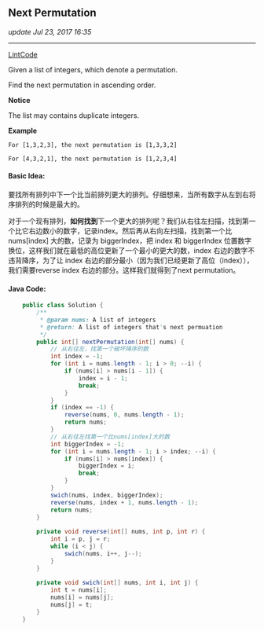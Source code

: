 ## Next Permutation
_update Jul 23, 2017 16:35_

---
[LintCode](http://www.lintcode.com/en/problem/next-permutation/)

Given a list of integers, which denote a permutation.

Find the next permutation in ascending order.

**Notice**

The list may contains duplicate integers.

**Example**

    For [1,3,2,3], the next permutation is [1,3,3,2]
    
    For [4,3,2,1], the next permutation is [1,2,3,4]
    
#### Basic Idea:
要找所有排列中下一个比当前排列更大的排列。仔细想来，当所有数字从左到右将序排列的时候是最大的。

对于一个现有排列，**如何找到**下一个更大的排列呢？我们从右往左扫描，找到第一个比它右边数小的数字，记录index。然后再从右向左扫描，找到第一个比 nums[index] 大的数，记录为 biggerIndex，把 index 和 biggerIndex 位置数字换位，这样我们就在最低的高位更新了一个最小的更大的数，index 右边的数字不违背降序，为了让 index 右边的部分最小（因为我们已经更新了高位（index）），我们需要reverse index 右边的部分。这样我们就得到了next permutation。

#### Java Code:
```java
    public class Solution {
        /**
         * @param nums: A list of integers
         * @return: A list of integers that's next permuation
         */
        public int[] nextPermutation(int[] nums) {
            // 从右往左，找第一个破坏降序的数
            int index = -1;
            for (int i = nums.length - 1; i > 0; --i) {
                if (nums[i] > nums[i - 1]) {
                    index = i - 1;
                    break;
                }
            }
            if (index == -1) {
                reverse(nums, 0, nums.length - 1);
                return nums;
            }
            // 从右往左找第一个比nums[index]大的数
            int biggerIndex = -1;
            for (int i = nums.length - 1; i > index; --i) {
                if (nums[i] > nums[index]) {
                    biggerIndex = i;
                    break;
                }
            }
            swich(nums, index, biggerIndex);
            reverse(nums, index + 1, nums.length - 1);
            return nums;
        }
        
        private void reverse(int[] nums, int p, int r) {
            int i = p, j = r;
            while (i < j) {
                swich(nums, i++, j--);
            }
        }
        
        private void swich(int[] nums, int i, int j) {
            int t = nums[i];
            nums[i] = nums[j];
            nums[j] = t;
        }
    }
```